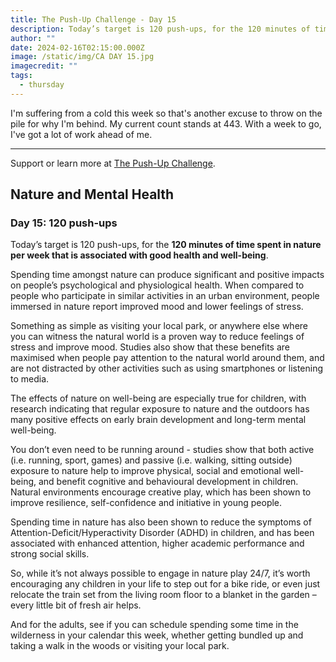 ```yaml
---
title: The Push-Up Challenge - Day 15
description: Today’s target is 120 push-ups, for the 120 minutes of time spent in nature per week that is associated with good health and well-being.
author: ""
date: 2024-02-16T02:15:00.000Z
image: /static/img/CA DAY 15.jpg
imagecredit: ""
tags:
  - thursday
---
```

I'm suffering from a cold this week so that's another excuse to throw on the pile for why I'm behind. My current count stands at 443. With a week to go, I've got a lot of work ahead of me.

***
Support or learn more at [The Push-Up Challenge](https://www.thepushupchallenge.ca/fundraiser/peterrandazzo/the-push-up-challenge).

## Nature and Mental Health
### Day 15: 120 push-ups

Today’s target is 120 push-ups, for the **120 minutes of time spent in nature per week that is associated with good health and well-being**.

Spending time amongst nature can produce significant and positive impacts on people’s psychological and physiological health. When compared to people who participate in similar activities in an urban environment, people immersed in nature report improved mood and lower feelings of stress.

Something as simple as visiting your local park, or anywhere else where you can witness the natural world is a proven way to reduce feelings of stress and improve mood. Studies also show that these benefits are maximised when people pay attention to the natural world around them, and are not distracted by other activities such as using smartphones or listening to media.

The effects of nature on well-being are especially true for children, with research indicating that regular exposure to nature and the outdoors has many positive effects on early brain development and long-term mental well-being.

You don’t even need to be running around - studies show that both active (i.e. running, sport, games) and passive (i.e. walking, sitting outside) exposure to nature help to improve physical, social and emotional well-being, and benefit cognitive and behavioural development in children. Natural environments encourage creative play, which has been shown to improve resilience, self-confidence and initiative in young people.

Spending time in nature has also been shown to reduce the symptoms of Attention-Deficit/Hyperactivity Disorder (ADHD) in children, and has been associated with enhanced attention, higher academic performance and strong social skills.

So, while it’s not always possible to engage in nature play 24/7, it’s worth encouraging any children in your life to step out for a bike ride, or even just relocate the train set from the living room floor to a blanket in the garden – every little bit of fresh air helps.

And for the adults, see if you can schedule spending some time in the wilderness in your calendar this week, whether getting bundled up and taking a walk in the woods or visiting your local park.
